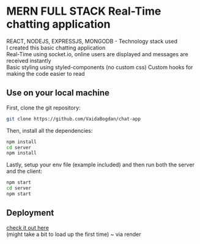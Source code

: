 # MERN FULL STACK Real-Time chatting application

REACT, NODEJS, EXPRESSJS, MONGODB - Technology stack used  
I created this basic chatting application  
Real-Time using socket.io, online users are displayed and messages are received instantly  
Basic styling using styled-components (no custom css)
Custom hooks for making the code easier to read  

## Use on your local machine

First, clone the git repository:
```bash
git clone https://github.com/VaidaBogdan/chat-app
```

Then, install all the dependencies:
```bash
npm install
cd server
npm install
```

Lastly, setup your env file (example included) and then run both the server and the client:
```bash
npm start
cd server
npm start
```
## Deployment

[check it out here](https://chat-app-bogdan.onrender.com/)  
(might take a bit to load up the first time) ~ via render
